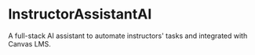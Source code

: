 # InstructorAssistantAI
A full-stack AI assistant to automate instructors' tasks and integrated with Canvas LMS.
